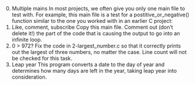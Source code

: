 0. Multiple mains
In most projects, we often give you only one main file to test with. For example, this main file is a test for a postitive_or_negative() function similar to the one you worked with in an earlier C project:
1. Like, comment, subscribe
Copy this main file. Comment out (don’t delete it!) the part of the code that is causing the output to go into an infinite loop.
2. 0 > 972?
Fix the code in 2-largest_number.c so that it correctly prints out the largest of three numbers, no matter the case.
Line count will not be checked for this task.
3. Leap year
This program converts a date to the day of year and determines how many days are left in the year, taking leap year into consideration.
